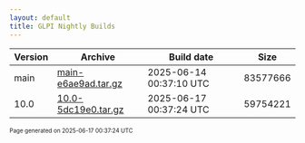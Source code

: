 ```yaml
---
layout: default
title: GLPI Nightly Builds
---
```


Version|Archive|Build date|Size
---|---|---|---
main|[main-e6ae9ad.tar.gz](main-e6ae9ad.tar.gz)|2025-06-14 00:37:10 UTC|83577666
10.0|[10.0-5dc19e0.tar.gz](10.0-5dc19e0.tar.gz)|2025-06-17 00:37:24 UTC|59754221

<font size="1">Page generated on 2025-06-17 00:37:24 UTC</font>
